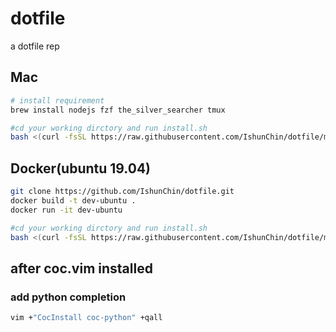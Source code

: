 # dotfile
a dotfile rep

## Mac
```bash
# install requirement
brew install nodejs fzf the_silver_searcher tmux

#cd your working dirctory and run install.sh
bash <(curl -fsSL https://raw.githubusercontent.com/IshunChin/dotfile/master/install.sh)
```


## Docker(ubuntu 19.04)
```bash
git clone https://github.com/IshunChin/dotfile.git
docker build -t dev-ubuntu .
docker run -it dev-ubuntu 

#cd your working dirctory and run install.sh
bash <(curl -fsSL https://raw.githubusercontent.com/IshunChin/dotfile/master/install.sh)
```


## after coc.vim installed
### add python completion
```bash
vim +"CocInstall coc-python" +qall
```

